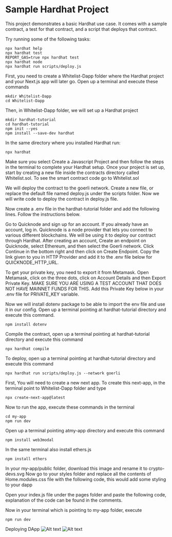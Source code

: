 # Sample Hardhat Project

This project demonstrates a basic Hardhat use case. It comes with a sample contract, a test for that contract, and a script that deploys that contract.

Try running some of the following tasks:

```shell
npx hardhat help
npx hardhat test
REPORT_GAS=true npx hardhat test
npx hardhat node
npx hardhat run scripts/deploy.js
```

First, you need to create a Whitelist-Dapp folder where the Hardhat project and your Next.js app will later go. Open up a terminal and execute these commands
```
mkdir Whitelist-Dapp
cd Whitelist-Dapp
```
Then, in Whitelist-Dapp folder, we will set up a Hardhat project
```
mkdir hardhat-tutorial
cd hardhat-tutorial
npm init --yes
npm install --save-dev hardhat
```
In the same directory where you installed Hardhat run:
```
npx hardhat
```
Make sure you select Create a Javascript Project and then follow the steps in the terminal to complete your Hardhat setup.
Once your project is set up, start by creating a new file inside the contracts directory called Whitelist.sol.
To see the smart contract code go to Whitelist.sol

We will deploy the contract to the goerli network. Create a new file, or replace the default file named deploy.js under the scripts folder. Now we will write code to deploy the contract in deploy.js file.

Now create a .env file in the hardhat-tutorial folder and add the following lines. Follow the instructions below.

Go to Quicknode and sign up for an account. If you already have an account, log in. Quicknode is a node provider that lets you connect to various different blockchains. We will be using it to deploy our contract through Hardhat. After creating an account, Create an endpoint on Quicknode, select Ethereum, and then select the Goerli network. Click Continue in the bottom right and then click on Create Endpoint. Copy the link given to you in HTTP Provider and add it to the .env file below for QUICKNODE_HTTP_URL.

To get your private key, you need to export it from Metamask. Open Metamask, click on the three dots, click on Account Details and then Export Private Key. MAKE SURE YOU ARE USING A TEST ACCOUNT THAT DOES NOT HAVE MAINNET FUNDS FOR THIS. Add this Private Key below in your .env file for PRIVATE_KEY variable.

Now we will install dotenv package to be able to import the env file and use it in our config. Open up a terminal pointing at hardhat-tutorial directory and execute this command.
```
npm install dotenv
```
Compile the contract, open up a terminal pointing at hardhat-tutorial directory and execute this command
```
npx hardhat compile
```

To deploy, open up a terminal pointing at hardhat-tutorial directory and execute this command
```
npx hardhat run scripts/deploy.js --network goerli
```
First, You will need to create a new next app. To create this next-app, in the terminal point to Whitelist-Dapp folder and type
```
npx create-next-app@latest
```
Now to run the app, execute these commands in the terminal
```
cd my-app
npm run dev
```
Open up a terminal pointing atmy-app directory and execute this command
```
npm install web3modal
```
In the same terminal also install ethers.js
```
npm install ethers
```
In your my-app/public folder, download this image and rename it to crypto-devs.svg Now go to your styles folder and replace all the contents of Home.modules.css file with the following code, this would add some styling to your dapp


Open your index.js file under the pages folder and paste the following code, explanation of the code can be found in the comments. 

Now in your terminal which is pointing to my-app folder, execute
```
npm run dev
```
Deploying DApp 
![Alt text](../../Capture.PNG)
![Alt text](../../Capture2.PNG)